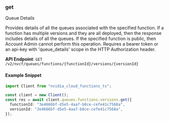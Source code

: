 
### get <a name="get"></a>
Queue Details

Provides details of all the queues associated with the specified function.  If a function has multiple versions and they are all deployed, then the  response includes details of all the queues. If the specified function  is public, then Account Admin cannot perform this operation. Requires a bearer token or an api-key with 'queue_details' scope in the HTTP  Authorization header. 

**API Endpoint**: `GET /v2/nvcf/queues/functions/{functionId}/versions/{versionId}`

#### Example Snippet

```typescript
import Client from "nvidia_cloud_functions_ts";

const client = new Client();
const res = await client.queues.functions.versions.get({
  functionId: "3e4666bf-d5e5-4aa7-b8ce-cefe41c7568a",
  versionId: "3e4666bf-d5e5-4aa7-b8ce-cefe41c7568a",
});
```
